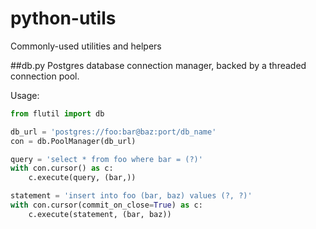 # python-utils
Commonly-used utilities and helpers

##db.py
Postgres database connection manager, backed by a threaded connection pool.

Usage:

```python
from flutil import db

db_url = 'postgres://foo:bar@baz:port/db_name'
con = db.PoolManager(db_url)

query = 'select * from foo where bar = (?)'
with con.cursor() as c:
	c.execute(query, (bar,))

statement = 'insert into foo (bar, baz) values (?, ?)'
with con.cursor(commit_on_close=True) as c:
	c.execute(statement, (bar, baz))
```